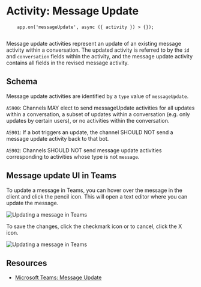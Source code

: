 # Activity: Message Update

```
    app.on('messageUpdate', async ({ activity }) > {});
    

```
Message update activities represent an update of an existing message activity within a conversation. The updated activity is referred to by the `id` and `conversation` fields within the activity, and the message update activity contains all fields in the revised message activity.

## Schema

Message update activities are identified by a `type` value of `messageUpdate`.

`A5900`: Channels MAY elect to send messageUpdate activities for all updates within a conversation, a subset of updates within a conversation (e.g. only updates by certain users), or no activities within the conversation.

`A5901`: If a bot triggers an update, the channel SHOULD NOT send a message update activity back to that bot.

`A5902`: Channels SHOULD NOT send message update activities corresponding to activities whose type is not `message`.

## Message update UI in Teams

To update a message in Teams, you can hover over the message in the client and click the pencil icon. This will open a text editor where you can update the message.

![Updating a message in Teams](../../../../../assets/screenshots/message-update-ui.png)

To save the changes, click the checkmark icon or to cancel, click the X icon.

![Updating a message in Teams](../../../../../assets/screenshots/message-update-save.png)

## Resources

*   [Microsoft Teams: Message Update](https://learn.microsoft.com/en-us/microsoftteams/platform/bots/build-conversational-capability#receive-edit-message-activity)